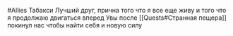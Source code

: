 #Allies
Табакси
Лучший друг, прична того что я все еще живу и того что я продолжаю двигаться вперед
Увы после [[Quests#Странная пещера]] покинул нас чтобы найти себя и новую силу